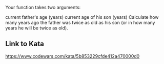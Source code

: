 Your function takes two arguments:

current father's age (years)
current age of his son (years)
Сalculate how many years ago the father was twice as old as his son (or in how many years he will be twice as old).

## Link to Kata
https://www.codewars.com/kata/5b853229cfde412a470000d0